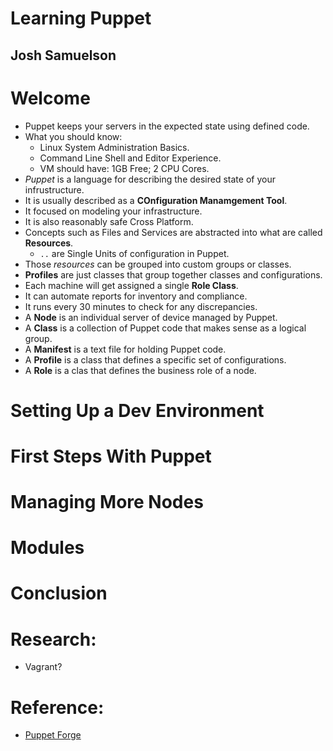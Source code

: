 # Learning Puppet
## Josh Samuelson

# Welcome
- Puppet keeps your servers in the expected state using defined code.
- What you should know:
  * Linux System Administration Basics.
  * Command Line Shell and Editor Experience.
  * VM should have: 1GB Free; 2 CPU Cores.
- *Puppet* is a language for describing the desired state of your infrustructure.
- It is usually described as a **COnfiguration Manamgement Tool**.
- It focused on modeling your infrastructure.
- It is also reasonably safe Cross Platform.
- Concepts such as Files and Services are abstracted into what are called **Resources**.
  * `..` are Single Units of configuration in Puppet.
- Those *resources* can be grouped into custom groups or classes.
- **Profiles** are just classes that group together classes and configurations.
- Each machine will get assigned a single **Role Class**.
- It can automate reports for inventory and compliance.
- It runs every 30 minutes to check for any discrepancies.
- A **Node** is an individual server of device managed by Puppet.
- A **Class** is a collection of Puppet code that makes sense as a logical group.
- A **Manifest** is a text file for holding Puppet code.
- A **Profile** is a class that defines a specific set of configurations.
- A **Role** is a clas that defines the business role of a node.


# Setting Up a Dev Environment

# First Steps With Puppet

# Managing More Nodes

# Modules

# Conclusion

# Research:
- Vagrant?

# Reference:
- [Puppet Forge](www.forge.puppet.com)
